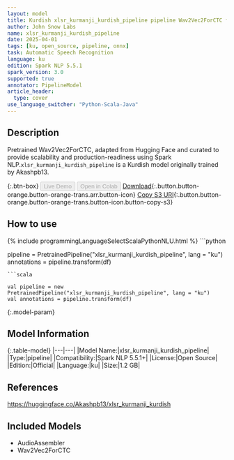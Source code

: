 ```yaml
---
layout: model
title: Kurdish xlsr_kurmanji_kurdish_pipeline pipeline Wav2Vec2ForCTC from Akashpb13
author: John Snow Labs
name: xlsr_kurmanji_kurdish_pipeline
date: 2025-04-01
tags: [ku, open_source, pipeline, onnx]
task: Automatic Speech Recognition
language: ku
edition: Spark NLP 5.5.1
spark_version: 3.0
supported: true
annotator: PipelineModel
article_header:
  type: cover
use_language_switcher: "Python-Scala-Java"
---
```


## Description

Pretrained Wav2Vec2ForCTC, adapted from Hugging Face and curated to provide scalability and production-readiness using Spark NLP.`xlsr_kurmanji_kurdish_pipeline` is a Kurdish model originally trained by Akashpb13.

{:.btn-box}
<button class="button button-orange" disabled>Live Demo</button>
<button class="button button-orange" disabled>Open in Colab</button>
[Download](https://s3.amazonaws.com/auxdata.johnsnowlabs.com/public/models/xlsr_kurmanji_kurdish_pipeline_ku_5.5.1_3.0_1743513819459.zip){:.button.button-orange.button-orange-trans.arr.button-icon}
[Copy S3 URI](s3://auxdata.johnsnowlabs.com/public/models/xlsr_kurmanji_kurdish_pipeline_ku_5.5.1_3.0_1743513819459.zip){:.button.button-orange.button-orange-trans.button-icon.button-copy-s3}

## How to use



<div class="tabs-box" markdown="1">
{% include programmingLanguageSelectScalaPythonNLU.html %}
```python

pipeline = PretrainedPipeline("xlsr_kurmanji_kurdish_pipeline", lang = "ku")
annotations =  pipeline.transform(df)   

```
```scala

val pipeline = new PretrainedPipeline("xlsr_kurmanji_kurdish_pipeline", lang = "ku")
val annotations = pipeline.transform(df)

```
</div>

{:.model-param}
## Model Information

{:.table-model}
|---|---|
|Model Name:|xlsr_kurmanji_kurdish_pipeline|
|Type:|pipeline|
|Compatibility:|Spark NLP 5.5.1+|
|License:|Open Source|
|Edition:|Official|
|Language:|ku|
|Size:|1.2 GB|

## References

https://huggingface.co/Akashpb13/xlsr_kurmanji_kurdish

## Included Models

- AudioAssembler
- Wav2Vec2ForCTC
